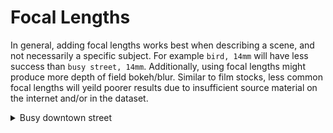 # Focal Lengths

In general, adding focal lengths works best when describing a scene, and not necessarily a specific subject. For example `bird, 14mm` will have less success than `busy street, 14mm`. Additionally, using focal lengths might produce more depth of field bokeh/blur. Similar to film stocks, less common focal lengths will yeild poorer results due to insufficient source material on the internet and/or in the dataset.

<details><summary>Busy downtown street</summary>
<p>

`busy downtown street, [focal length] picture --uplight --aspect 3:2 --sameseed 1`  

**14mm**<br>
![14mm](/focallengths/images/busy_downtown_street_14mm.png)

**24mm**<br>
![24mm](/focallengths/images/busy_downtown_street_24mm.png)

**35mm**<br>
![35mm](/focallengths/images/busy_downtown_street_35mm.png)

**50mm**<br>
![50mm](/focallengths/images/busy_downtown_street_50mm.png)

**85mm**<br>
![85mm](/focallengths/images/busy_downtown_street_85mm.png)

**100mm**<br>
![100mm](/focallengths/images/busy_downtown_street_100mm.png)

**200mm**<br>
![200mm](/focallengths/images/busy_downtown_street_200mm.png)  

**300mm**<br>
![300mm](/focallengths/images/busy_downtown_street_300mm.png)

**400mm**<br>
![400mm](/focallengths/images/busy_downtown_street_400mm.png)

**500mm**<br>
![500mm](/focallengths/images/busy_downtown_street_500mm.png)

**600mm**<br>
![600mm](/focallengths/images/busy_downtown_street_600mm.png)

</p>
</details>
